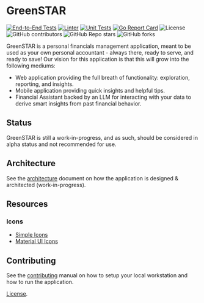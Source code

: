 # GreenSTAR

[![End-to-End Tests](https://github.com/arikkfir/greenstar/actions/workflows/e2e-tests.yaml/badge.svg)](https://github.com/arikkfir/greenstar/actions/workflows/e2e-tests.yaml)
[![Linter](https://github.com/arikkfir/greenstar/actions/workflows/linter.yaml/badge.svg)](https://github.com/arikkfir/greenstar/actions/workflows/linter.yaml)
[![Unit Tests](https://github.com/arikkfir/greenstar/actions/workflows/unit-tests.yaml/badge.svg)](https://github.com/arikkfir/greenstar/actions/workflows/unit-tests.yaml)
[![Go Report Card](https://goreportcard.com/badge/github.com/arikkfir/greenstar/backend)](https://goreportcard.com/report/github.com/arikkfir/greenstar/backend)
![License](https://img.shields.io/github/license/arikkfir/greenstar)
![GitHub contributors](https://img.shields.io/github/contributors/arikkfir/greenstar)
![GitHub Repo stars](https://img.shields.io/github/stars/arikkfir/greenstar)
![GitHub forks](https://img.shields.io/github/forks/arikkfir/greenstar)

GreenSTAR is a personal financials management application, meant to be used as your own personal accountant - always there, ready to serve, and ready to save! Our vision for this application is that this will grow into the following mediums:

- Web application providing the full breath of functionality: exploration, reporting, and insights.
- Mobile application providing quick insights and helpful tips.
- Financial Assistant backed by an LLM for interacting with your data to derive smart insights from past financial behavior.

## Status

GreenSTAR is still a work-in-progress, and as such, should be considered in alpha status and not recommended for use.

## Architecture

See the [architecture](ARCHITECTURE.md) document on how the application is designed & architected (work-in-progress).

## Resources

### Icons

* [Simple Icons](https://simpleicons.org/)
* [Material UI Icons](https://mui.com/material-ui/material-icons/)

## Contributing

See the [contributing](CONTRIBUTING.md) manual on how to setup your local workstation and how to run the application.

[License](LICENSE).
